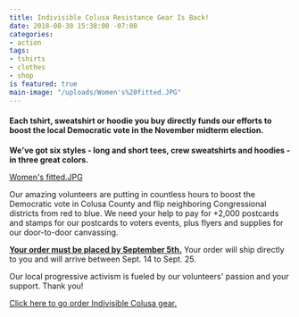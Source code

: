 ```yaml
---
title: Indivisible Colusa Resistance Gear Is Back!
date: 2018-08-30 15:38:00 -07:00
categories:
- action
tags:
- tshirts
- clothes
- shop
is featured: true
main-image: "/uploads/Women's%20fitted.JPG"
---
```


#### Each tshirt, sweatshirt or hoodie you buy directly funds our efforts to boost the local Democratic vote in the November midterm election.

**We've got six styles - long and short tees, crew sweatshirts and hoodies - in three great colors.**

[Women's fitted.JPG](/uploads/Women's%20fitted.JPG)

Our amazing volunteers are putting in countless hours to boost the Democratic vote in Colusa County and flip neighboring Congressional districts from red to blue. We need your help to pay for +2,000 postcards and stamps for our postcards to voters events, plus flyers and supplies for our door-to-door canvassing. 

[**Your order must be placed by September 5th.**](https://www.bonfire.com/indivisiblecolusa/) Your order will ship directly to you and will arrive  between Sept. 14 to Sept. 25. 

Our local progressive activism is fueled by our volunteers' passion and your support. Thank you! 

[Click here to go order Indivisible Colusa gear.](https://www.bonfire.com/indivisiblecolusa/) 